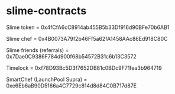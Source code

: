 # slime-contracts


Slime token = 0x4fCfA6cC8914ab455B5b33Df916d90BFe70b6AB1 

Slime chef = 0x4B0073A79f2b46Ff5a62fA1458AAc86Ed918C80C

Slime friends (referrals) = 0x7Dae0C9386F784d900f68b54572B31c6b13C3572

Timelock = 0xf78D93Bc5D3f7652DB81c0BDc9F71fea3b964719

SmartChef (LaunchPool Supra) = 0xe6Eb6aB90D5166a4C7729c814d8d84C0B717d87E
